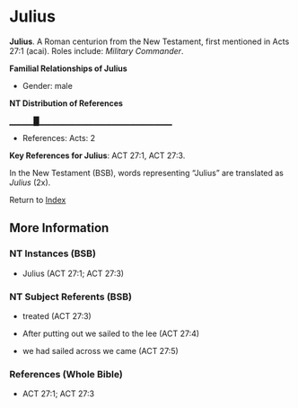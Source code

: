 # Julius
**Julius**. 
A Roman centurion from the New Testament, first mentioned in Acts 27:1 (acai). 
Roles include: 
_Military Commander_. 




**Familial Relationships of Julius**


* Gender: male


**NT Distribution of References**

▁▁▁▁█▁▁▁▁▁▁▁▁▁▁▁▁▁▁▁▁▁▁▁▁▁▁
* References: Acts: 2



**Key References for Julius**: 
ACT 27:1, ACT 27:3. 




In the New Testament (BSB), words representing “Julius” are translated as 
*Julius* (2x). 


Return to [Index](00-Index.md)

## More Information

### NT Instances (BSB)

* Julius (ACT 27:1; ACT 27:3)



### NT Subject Referents (BSB)

* treated (ACT 27:3)

* After putting out we sailed to the lee (ACT 27:4)

* we had sailed across we came (ACT 27:5)



### References (Whole Bible)

* ACT 27:1; ACT 27:3



